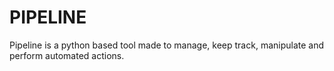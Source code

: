 # PIPELINE

Pipeline is a python based tool made to manage, keep track, manipulate and
perform automated actions.
